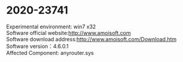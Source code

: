 # 2020-23741  
Experimental environment: win7 x32  
Software official website:http://www.amoisoft.com  
Software download address:http://www.amoisoft.com/Download.htm  
Software version：4.6.0.1  
Affected Component: anyrouter.sys  
  
